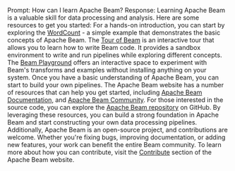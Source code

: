 Prompt:
How can I learn Apache Beam?
Response:
Learning Apache Beam is a valuable skill for data processing and analysis. Here are some resources to get you started:
For a hands-on introduction, you can start by exploring the [WordCount](https://beam.apache.org/get-started/wordcount-example/) - a simple example that demonstrates the basic concepts of Apache Beam.
The [Tour of Beam](https://tour.beam.apache.org/) is an interactive tour that allows you to learn how to write Beam code. It provides a sandbox environment to write and run pipelines while exploring different concepts.
The [Beam Playground](https://play.beam.apache.org/) offers an interactive space to experiment with Beam's transforms and examples without installing anything on your system. Once you have a basic understanding of Apache Beam, you can start to build your own pipelines.
The Apache Beam website has a number of resources that can help you get started, including [Apache Beam Documentation](https://beam.apache.org/documentation/), and [Apache Beam Community](https://beam.apache.org/community/).
For those interested in the source code, you can explore the [Apache Beam repository](https://github.com/apache/beam) on GitHub.
By leveraging these resources, you can build a strong foundation in Apache Beam and start constructing your own data processing pipelines.
Additionally, Apache Beam is an open-source project, and contributions are welcome. Whether you're fixing bugs, improving documentation, or adding new features, your work can benefit the entire Beam community. To learn more about how you can contribute, visit the [Contribute](https://beam.apache.org/contribute/#) section of the Apache Beam website.